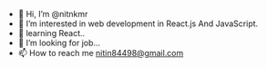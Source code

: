 - 👋 Hi, I’m @nitnkmr
- 👀 I’m interested in web development in React.js And JavaScript.
- 🌱 learning React..
- 💞️ I’m looking for job...
- 📫 How to reach me nitin84498@gmail.com

<!---
nitnkmr/nitnkmr is a ✨ special ✨ repository because its `README.md` (this file) appears on your GitHub profile.
You can click the Preview link to take a look at your changes.
--->
